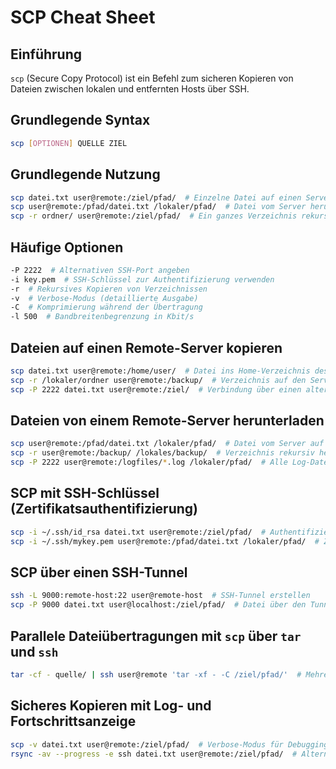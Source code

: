 # SCP Cheat Sheet

## Einführung
`scp` (Secure Copy Protocol) ist ein Befehl zum sicheren Kopieren von Dateien zwischen lokalen und entfernten Hosts über SSH.

## Grundlegende Syntax
```sh
scp [OPTIONEN] QUELLE ZIEL
```

## Grundlegende Nutzung
```sh
scp datei.txt user@remote:/ziel/pfad/  # Einzelne Datei auf einen Server kopieren
scp user@remote:/pfad/datei.txt /lokaler/pfad/  # Datei vom Server herunterladen
scp -r ordner/ user@remote:/ziel/pfad/  # Ein ganzes Verzeichnis rekursiv kopieren
```

## Häufige Optionen
```sh
-P 2222  # Alternativen SSH-Port angeben
-i key.pem  # SSH-Schlüssel zur Authentifizierung verwenden
-r  # Rekursives Kopieren von Verzeichnissen
-v  # Verbose-Modus (detaillierte Ausgabe)
-C  # Komprimierung während der Übertragung
-l 500  # Bandbreitenbegrenzung in Kbit/s
```

## Dateien auf einen Remote-Server kopieren
```sh
scp datei.txt user@remote:/home/user/  # Datei ins Home-Verzeichnis des Users kopieren
scp -r /lokaler/ordner user@remote:/backup/  # Verzeichnis auf den Server kopieren
scp -P 2222 datei.txt user@remote:/ziel/  # Verbindung über einen alternativen SSH-Port
```

## Dateien von einem Remote-Server herunterladen
```sh
scp user@remote:/pfad/datei.txt /lokaler/pfad/  # Datei vom Server auf den lokalen Rechner holen
scp -r user@remote:/backup/ /lokales/backup/  # Verzeichnis rekursiv herunterladen
scp -P 2222 user@remote:/logfiles/*.log /lokaler/pfad/  # Alle Log-Dateien herunterladen
```

## SCP mit SSH-Schlüssel (Zertifikatsauthentifizierung)
```sh
scp -i ~/.ssh/id_rsa datei.txt user@remote:/ziel/pfad/  # Authentifizierung mit privatem SSH-Schlüssel
scp -i ~/.ssh/mykey.pem user@remote:/pfad/datei.txt /lokaler/pfad/  # Zertifikatsbasierte Authentifizierung
```

## SCP über einen SSH-Tunnel
```sh
ssh -L 9000:remote-host:22 user@remote-host  # SSH-Tunnel erstellen
scp -P 9000 datei.txt user@localhost:/ziel/pfad/  # Datei über den Tunnel kopieren
```

## Parallele Dateiübertragungen mit `scp` über `tar` und `ssh`
```sh
tar -cf - quelle/ | ssh user@remote 'tar -xf - -C /ziel/pfad/'  # Mehrere Dateien effizient übertragen
```

## Sicheres Kopieren mit Log- und Fortschrittsanzeige
```sh
scp -v datei.txt user@remote:/ziel/pfad/  # Verbose-Modus für Debugging
rsync -av --progress -e ssh datei.txt user@remote:/ziel/pfad/  # Alternative mit Fortschrittsanzeige
```

